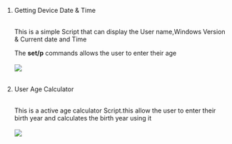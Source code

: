 <!DOCTYPE html>
<html>
  <head>
    
  </head>
  <body>
    <ol>
      <li>Getting Device Date & Time</li>
      <br>
      <p>This is a simple Script that can display the User name,Windows Version & Current date and Time</p>
      <p>The <b>set/p</b> commands allows the user to enter their age <br><br>
      <img src="https://github.com/user-attachments/assets/4f91234c-6361-4fe7-a6fb-6367abfd5a9e"
        </p>
      <br><br>
      <li>User Age Calculator </li>
      <br>
      <p>This is a active age calculator Script.this allow the user to enter their birth year and calculates the birth year using it<br><br>
      <img src="https://github.com/user-attachments/assets/3e872db0-99dd-48f1-80d5-63c7de054333">
      </p>
        <br><br>
    </ol>
   

   

  </body>
</html>


